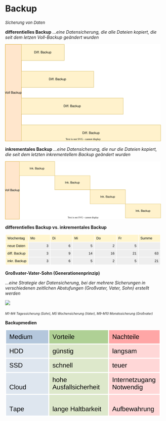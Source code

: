 # Backup

<font size= 2>*Sicherung von Daten*</font>

**differentielles Backup**
*...eine Datensicherung, die alle Dateien kopiert, die seit dem letzen Voll-Backup geändert wurden*

![](/Berufsschule%20Vault/Attachments/LF11b_DiffBackup_19-10-23.svg)
</br>



**inkrementales Backup**
*...eine Datensicherung, die nur die Dateien kopiert, die seit dem letzten inkrementellem Backup geändert wurden*

![](/Berufsschule%20Vault/Attachments/LF11b_InkrBackup_19-10-23.svg)
</br>

**differentielles Backup vs. inkrementales Backup**

![](/Berufsschule%20Vault/Attachments/differentielles%20Backup%20vs.%20inkrementales%20Backup.svg)
</br>

**Großvater-Vater-Sohn (Generationenprinzip)**

*...eine Strategie der Datensicherung, bei der mehrere Sicherungen in verschiedenen zeitlichen Abstufungen (Großvater, Vater, Sohn) erstellt werden*

![](/Berufsschule%20Vault/Attachments/Großvater-Vater-Sohn.svg)

<font size=1>*M1-M4 Tagessicherung (Sohn), M5 Wochensicherung (Vater), M9-M10 Monatssicherung (Großvater)*
</font>

**Backupmedien**

![](/Berufsschule%20Vault/Attachments/Backupmedium.svg)

